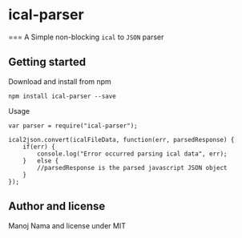# ical-parser
===
A Simple non-blocking `ical` to `JSON` parser

## Getting started
Download and install from npm
```
npm install ical-parser --save
```

Usage
```
var parser = require("ical-parser");

ical2json.convert(icalFileData, function(err, parsedResponse) {
	if(err) {
		console.log("Error occurred parsing ical data", err);
	}	else {
		//parsedResponse is the parsed javascript JSON object
	}
});
```

Author and license
---
Manoj Nama and license under MIT